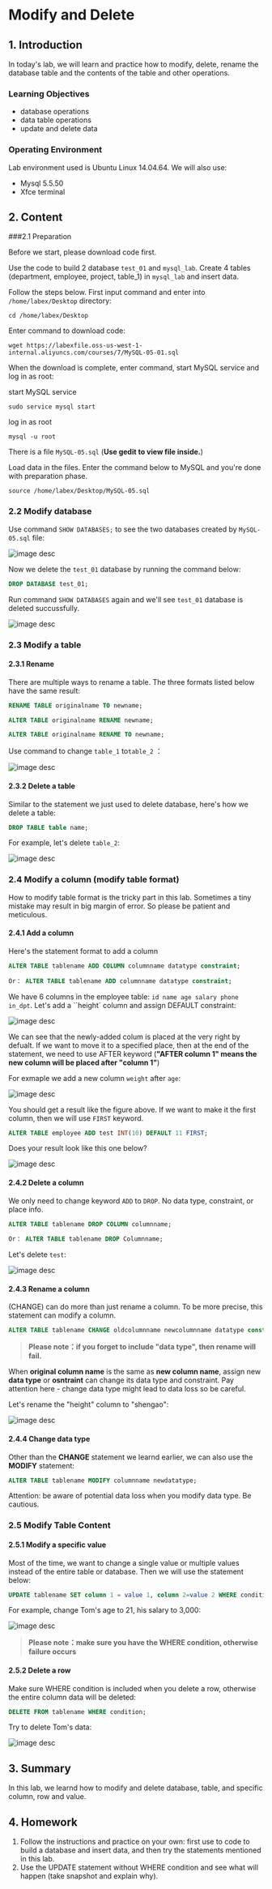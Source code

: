 # Modify and Delete

## 1. Introduction

In today's lab, we will learn and practice how to modify, delete, rename the database table and the contents of the table and other operations.

### Learning Objectives

- database operations
- data table operations
- update and delete data

### Operating Environment

Lab environment used is Ubuntu Linux 14.04.64. We will also use:

- Mysql 5.5.50
- Xfce terminal

## 2. Content

###2.1 Preparation


Before we start, please download code first. 


Use the code to build 2 database `test_01` and `mysql_lab`. Create 4 tables (department, employee, project, table_1) in `mysql_lab` and insert data. 

Follow the steps below. First input command and enter into `/home/labex/Desktop` directory:

```shell
cd /home/labex/Desktop
```

Enter command to download code:

```shell
wget https://labexfile.oss-us-west-1-internal.aliyuncs.com/courses/7/MySQL-05-01.sql
```

When the download is complete, enter command, start MySQL service and log in as root:


start MySQL service
```shell
sudo service mysql start        
```

log in as root
```shell
mysql -u root
```

There is a file `MySQL-05.sql` (**Use gedit to view file inside.**)


Load data in the files. Enter the command below to MySQL and you're done with preparation phase. 
```shell
source /home/labex/Desktop/MySQL-05.sql
```

### 2.2 Modify database

Use command `SHOW DATABASES;` to see the two databases created by `MySQL-05.sql` file:

![image desc](https://labex.io/upload/K/I/D/I5r4EQ1wa6oY.png)

Now we delete the `test_01` database by running the command below:

```sql
DROP DATABASE test_01;
```

Run command `SHOW DATABASES` again and we'll see `test_01` database is deleted succussfully.

![image desc](https://labex.io/upload/A/H/S/skVgDsl5JCt8.png)

### 2.3 Modify a table

#### 2.3.1 Rename

There are multiple ways to rename a table. The three formats listed below have the same result:

```sql
RENAME TABLE originalname TO newname;

ALTER TABLE originalname RENAME newname;

ALTER TABLE originalname RENAME TO newname;
```

Use command to change `table_1` to`table_2` ：

![image desc](https://labex.io/upload/I/B/I/eNvwUrTUUXOM.png)

#### 2.3.2 Delete a table

Similar to the statement we just used to delete database, here's how we delete a table:
```sql
DROP TABLE table name;
```

For example, let's delete `table_2`:

![image desc](https://labex.io/upload/O/U/A/ViCo3Yp0yZ70.png)

### 2.4 Modify a column (modify table format)

How to modify table format is the tricky part in this lab. Sometimes a tiny mistake may result in big margin of error. So please be patient and meticulous. 

#### 2.4.1 Add a column

Here's the statement format to add a column

```sql
ALTER TABLE tablename ADD COLUMN columnname datatype constraint;
    
Or： ALTER TABLE tablename ADD columnname datatype constraint;
```

We have 6 columns in the employee table: `id name age salary phone in_dpt`. Let's add a ``height` column and assign DEFAULT constraint:

![image desc](https://labex.io/upload/P/Q/N/HalBt0KmNsnL.png)

We can see that the newly-added colum is placed at the very right by defualt. If we want to move it to a specified place, then at the end of the statement, we need to use AFTER keyword (**"AFTER column 1" means the new column will be placed after "column 1"**)

For exmaple we add a new column `weight` after `age`:

![image desc](https://labex.io/upload/Y/G/R/rMU7wYOw58Kl.png)

You should get a result like the figure above. If we want to make it the first column, then we will use `FIRST` keyword.

```sql
ALTER TABLE employee ADD test INT(10) DEFAULT 11 FIRST;
```

Does your result look like this one below?

![image desc](https://labex.io/upload/H/E/N/O5W9lPc2QzWu.png)

#### 2.4.2 Delete a column

We only need to change keyword `ADD` to `DROP`. No data type, constraint, or place info.

```sql
ALTER TABLE tablename DROP COLUMN columnname;
    
Or： ALTER TABLE tablename DROP Columnname;
```

Let's delete `test`:

![image desc](https://labex.io/upload/C/P/R/OIjX5qlCKzaa.png)

#### 2.4.3 Rename a column

(CHANGE) can do more than just rename a column. To be more precise, this statement can modify a column.

```sql
ALTER TABLE tablename CHANGE oldcolumnname newcolumnname datatype constraint;
```

>**Please note：if you forget to include "data type", then rename will fail.**

When **original column name** is the same as **new column name**, assign new **data type** or **osntraint** can change its data type and constraint. Pay attention here - change data type might lead to data loss so be careful. 

Let's rename the "height" column to "shengao": 

![image desc](https://labex.io/upload/U/K/K/aTOqec0EfagK.png)

#### 2.4.4 Change data type

Other than the **CHANGE** statement we learnd earlier, we can also use the **MODIFY** statement: 

```sql
ALTER TABLE tablename MODIFY columnname newdatatype;
```

Attention: be aware of potential data loss when you modify data type. Be cautious.

### 2.5 Modify Table Content

#### 2.5.1 Modify a specific value

Most of the time, we want to change a single value or multiple values instead of the entire table or database. Then we will use the statement below:

```sql
UPDATE tablename SET column 1 = value 1, column 2=value 2 WHERE condition;
```

For example, change Tom's age to 21, his salary to 3,000: 


![image desc](https://labex.io/upload/J/H/O/rO8HWHBPviHi.png)


>**Please note：make sure you have the WHERE condition, otherwise failure occurs**

#### 2.5.2 Delete a row

Make sure WHERE condition is included when you delete a row, otherwise the entire column data will be deleted:

```sql
DELETE FROM tablename WHERE condition;
```

Try to delete Tom's data:

![image desc](https://labex.io/upload/E/B/W/mL98KFWuAByN.png)

## 3. Summary

In this lab, we learnd how to modify and delete database, table, and specific column, row and value.

## 4. Homework

1. Follow the instructions and practice on your own: first use to code to build a database and insert data, and then try the statements mentioned in this lab. 
2. Use the UPDATE statement without WHERE condition and see what will happen (take snapshot and explain why).


